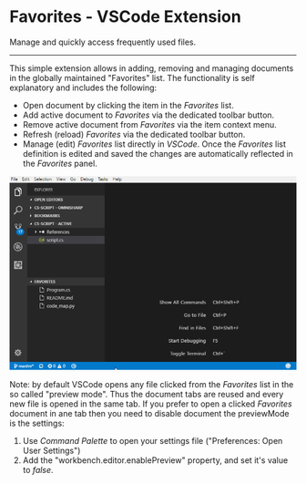 # Favorites - VSCode Extension

Manage and quickly access frequently used files. 
<hr/>

This simple extension allows in adding, removing and managing documents in the globally maintained "Favorites" list. The functionality is self explanatory and includes the following:

* Open document by clicking the item in the _Favorites_ list.
* Add active document to _Favorites_ via the dedicated toolbar button.
* Remove active document from _Favorites_ via the item context menu.
* Refresh (reload) _Favorites_ via the dedicated toolbar button.
* Manage (edit) _Favorites_ list directly in _VSCode_. Once the _Favorites_ list definition is edited and saved the changes are automatically reflected in the _Favorites_ panel.

![image](resources/images/favorites_vscode.gif)

Note: by default VSCode opens any file clicked from the  _Favorites_ list in the so called "preview mode". Thus the document tabs are reused and every new file is opened in the same tab. If you prefer to open a clicked _Favorites_ document in ane tab then you need to disable document the previewMode is the settings:
1. Use _Command Palette_ to open your settings file ("Preferences: Open User Settings")
2. Add the "workbench.editor.enablePreview" property, and set it's value to _false_. 

